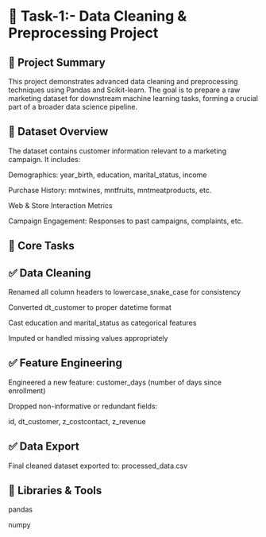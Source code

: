 # 🧹 Task-1:- Data Cleaning & Preprocessing Project
## 📌 Project Summary
This project demonstrates advanced data cleaning and preprocessing techniques using Pandas and Scikit-learn. The goal is to prepare a raw marketing dataset for downstream machine learning tasks, forming a crucial part of a broader data science pipeline.

## 📂 Dataset Overview
The dataset contains customer information relevant to a marketing campaign. It includes:

Demographics: year_birth, education, marital_status, income

Purchase History: mntwines, mntfruits, mntmeatproducts, etc.

Web & Store Interaction Metrics

Campaign Engagement: Responses to past campaigns, complaints, etc.

## 🔧 Core Tasks
## ✅ Data Cleaning
Renamed all column headers to lowercase_snake_case for consistency

Converted dt_customer to proper datetime format

Cast education and marital_status as categorical features

Imputed or handled missing values appropriately

## ✅ Feature Engineering
Engineered a new feature: customer_days (number of days since enrollment)

Dropped non-informative or redundant fields:

id, dt_customer, z_costcontact, z_revenue

## ✅ Data Export
Final cleaned dataset exported to: processed_data.csv

## 🧪 Libraries & Tools
pandas

numpy
